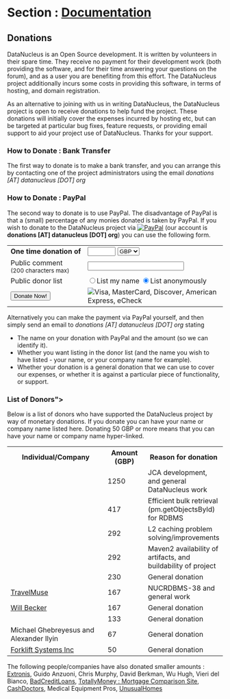 <head><title>Donations</title></head>

# Section : [Documentation](index.html)

## Donations

DataNucleus is an Open Source development. It is written by volunteers in their spare time.
They receive no payment for their development work (both providing the software, and for their time
answering your questions on the forum), and as a user you are benefiting from this effort. The 
DataNucleus project additionally incurs some costs in providing this software, in terms of hosting, and domain registration.

As an alternative to joining with us in writing DataNucleus, the DataNucleus project is open to receive donations to help fund the project. 
These donations will initially cover the expenses incurred by hosting etc, but can be targeted at particular bug fixes, feature requests, or 
providing email support to aid your project use of DataNucleus. Thanks for your support.


### How to Donate : Bank Transfer

The first way to donate is to make a bank transfer, and you can arrange this by contacting one 
of the project administrators using the email _donations [AT] datanucleus [DOT] org_

### How to Donate : PayPal

The second way to donate is to use PayPal. The disadvantage of PayPal is that a (small) percentage of any monies donated is taken by PayPal. 
If you wish to donate to the DataNucleus project via [![PayPal](../images/paypal.gif)](http://www.paypal.com) (our account is __donations [AT] datanucleus [DOT] org__) 
you can use the following form.

<form action="https://www.paypal.com/cgi-bin/webscr" method="post">
<input type="hidden" name="business" value="donations@datanucleus.org"/>
<input type="hidden" name="item_name" value="One time donation"/>
<input type="hidden" name="item_number" value="DONATE"/>
<input type="hidden" name="no_note" value="0"/>
<input type="hidden" name="cmd" value="_xclick"/>
<input type="hidden" name="on1" value="Comment"/>
<input type="hidden" name="lc" value="en" />
<input type="hidden" name="on0" value="Anonymity"/>
<table width="300" cellpadding="5">
<tr>
<td width="30%"><label for="don-amount"><b>One&#160;time&#160;donation&#160;of</b></label></td>
<td width="70%"><input type="text" name="amount" id="don-amount" maxlength="30" size="5"/>
<select name="currency_code">
<option value="GBP" selected="selected">GBP</option>
<option value="USD">USD</option>
<option value="EUR">EUR</option>
<option value="CAD">CAD</option>
<option value="AUD">AUD</option>
<option value="JPY">JPY</option>
</select>
</td>
</tr>
<tr>
<td width="30%"><label for="os1">Public&#160;comment<br/><small>(200&#160;characters&#160;max)</small></label></td>
<td width="70%"><input type="text" size="25" name="os1" id="os1" maxlength="200" /></td>
</tr>
<tr>
<td width="30%">Public&#160;donor&#160;list</td>
<td width="70%">
<input type="radio" name="os0" id="name-yes" value="Mention my name" /><label for="name-yes">List my name</label>
<input type="radio" name="os0" id="name-no" checked="checked" value="Don't mention my name" /><label for="name-no">List anonymously</label>
</td>
</tr>
<tr>
<td width="30%"><input class="centered" type="submit" value="Donate Now!"/></td>
<td width="70%"><img src="../images/creditcards.png" alt="Visa, MasterCard, Discover, American Express, eCheck"/></td>
</tr>
</table>
</form>

Alternatively you can make the payment via PayPal yourself, and then simply send an email to _donations [AT] datanucleus [DOT] org_ stating

* The name on your donation with PayPal and the amount (so we can identify it).
* Whether you want listing in the donor list (and the name you wish to have listed - your name, or your company name for example).
* Whether your donation is a general donation that we can use to cover our expenses, or whether it is against a particular piece of functionality, or support.

### List of Donors">

Below is a list of donors who have supported the DataNucleus project by way of monetary donations. 
If you donate you can have your name or company name listed here. Donating 50 GBP or more
means that you can have your name or company name hyper-linked.

<table>
<tr>
<th width="250">Individual/Company</th>
<th width="90">Amount (GBP)</th>
<th>Reason for donation</th>
</tr>

<tr>
<td>
<a href="http://www.nightlabs.de" target="_blank"><img src="../images/companies/nightlabs.gif" border="0" alt=""/></a>
</td>
<td>1250</td>
<td>JCA development, and general DataNucleus work</td>
</tr>

<tr>
<td>
<a href="http://www.google.com" target="_blank"><img src="../images/companies/google.jpg" border="0" alt=""/></a>
</td>
<td>417</td>
<td>Efficient bulk retrieval (pm.getObjectsById) for RDBMS</td>
</tr>

<tr>
<td>
<a href="http://www.ikentoo.com" target="_blank"><img src="../images/companies/ikentoo.png" border="0" alt=""/></a>
</td>
<td>292</td>
<td>L2 caching problem solving/improvements</td>
</tr>

<tr>
<td>
<a href="http://www.ridgetop-group.com" target="_blank"><img src="../images/companies/ridgetop.jpg" border="0" alt=""/></a>
</td>
<td>292</td>
<td>Maven2 availability of artifacts, and buildability of project</td>
</tr>

<tr>
<td>
<a href="http://www.projectocolibri.com/" target="_blank"><img src="../images/companies/colibri.jpg" border="0" alt=""/></a>
</td>
<td>230</td>
<td>General donation</td>
</tr>

<tr>
<td>
<a href="http://www.travelmuse.com" target="_blank">TravelMuse</a>
</td>
<td>167</td>
<td>NUCRDBMS-38 and general work</td>
</tr>

<tr>
<td><a href="http://www.mediaingenuity.com/" target="_blank">Will Becker</a></td>
<td>167</td>
<td>General donation</td>
</tr>

<tr>
<td>
<a href="http://stepaheadsoftware.com/products/javelin/javelin.htm" target="_blank"><img src="../images/companies/stepahead.gif" border="0" alt=""/></a>
</td>
<td>133</td>
<td>General donation</td>
</tr>

<tr>
<td>Michael Ghebreyesus and Alexander Ilyin</td>
<td>67</td>
<td>General donation</td>
</tr>

<tr>
<td><a href="http://forkliftsystems.com/" title="Forklift Systems: Nissan and UniCarriers Forklift Dealer">Forklift Systems Inc</a></td>
<td>50</td>
<td>General donation</td>
</tr>
</table>

The following people/companies have also donated smaller amounts :  
[Extronis](http://extronis.com/), Guido Anzuoni, Chris Murphy, David Berkman, Wu Hugh, Vieri del Bianco,
[BadCreditLoans](http://www.badcreditloans.org.uk), [TotallyMoney : Mortgage Comparison Site](http://www.totallymoney.com/),
[CashDoctors](http://www.cashdoctors.com.au), Medical Equipment Pros, [UnusualHomes](http://www.unusualhomes.co.uk)
